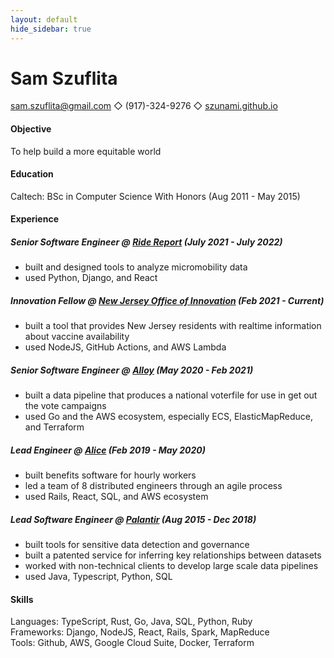 ```yaml
---
layout: default
hide_sidebar: true
---
```


# Sam Szuflita

[sam.szuflita@gmail.com](mailto:sam.szuflita@gmail.com) ◇ (917)-324-9276 ◇ [szunami.github.io](https://szunami.github.io)

#### Objective

To help build a more equitable world

#### Education

Caltech: BSc in Computer Science With Honors (Aug 2011 - May 2015)

#### Experience

##### Senior Software Engineer @ [Ride Report](https://www.ridereport.com/) (July 2021 - July 2022)
- built and designed tools to analyze micromobility data
- used Python, Django, and React


##### Innovation Fellow @ [New Jersey Office of Innovation](https://innovation.nj.gov/) (Feb 2021 - Current)
- built a tool that provides New Jersey residents with realtime information about vaccine availability
- used NodeJS, GitHub Actions, and AWS Lambda

##### Senior Software Engineer @ [Alloy](https://alloy.us/) (May 2020 - Feb 2021)

- built a data pipeline that produces a national voterfile for use in get out the vote campaigns
- used Go and the AWS ecosystem, especially ECS, ElasticMapReduce, and Terraform

##### Lead Engineer @ [Alice](https://www.thisisalice.com/) (Feb 2019 - May 2020)

- built benefits software for hourly workers
- led a team of 8 distributed engineers through an agile process
- used Rails, React, SQL, and AWS ecosystem

##### Lead Software Engineer @ [Palantir](https://www.palantir.com/) (Aug 2015 - Dec 2018)

- built tools for sensitive data detection and governance
- built a patented service for inferring key relationships between datasets
- worked with non-technical clients to develop large scale data pipelines
- used Java, Typescript, Python, SQL

#### Skills

Languages: TypeScript, Rust, Go, Java, SQL, Python, Ruby  
Frameworks: Django, NodeJS, React, Rails, Spark, MapReduce  
Tools: Github, AWS, Google Cloud Suite, Docker, Terraform